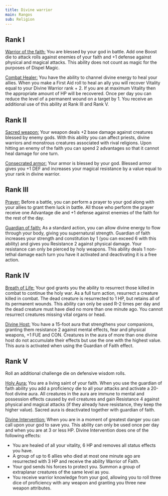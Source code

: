 ```yaml
---
title: Divine warrior
main: Rangos
sub: Religion
---
```


## Rank I

<u>Warrior of the faith:</u> You are blessed by your god in battle. Add one Boost die to attack rolls against enemies of your faith and +1 defense against physical and magical attacks. This ability does not count as magic for the purposes of Dispel Magic.

<u>Combat Healer:</u> You have the ability to channel divine energy to heal your allies. When you make a First Aid roll to heal an ally you will recover Vitality equal to your Divine Warrior rank + 2. If you are at maximum Vitality then the appropriate amount of HP will be recovered. Once per day you can reduce the level of a permanent wound on a target by 1. You receive an additional use of this ability at Rank III and Rank V.

## Rank II

<u>Sacred weapon:</u> Your weapon deals +2 base damage against creatures blessed by enemy gods. With this ability you can affect priests, divine warriors and monstrous creatures associated with rival religions. Upon hitting an enemy of the faith you can spend 2 advantages so that it cannot heal damage for one turn.

<u>Consecrated armor:</u> Your armor is blessed by your god. Blessed armor gives you +1 DEF and increases your magical resistance by a value equal to your rank in divine warrior. 

## Rank III

<u>Prayer:</u> Before a battle, you can perform a prayer to your god along with your allies to grant them luck in battle. All those who perform the prayer receive one Advantage die and +1 defense against enemies of the faith for the rest of the day.

<u>Guardian of faith:</u> As a standard action, you can allow divine energy to flow through your body, giving you supernatural strength. Guardian of faith increases your strength and constitution by 1 (you can exceed 6 with this ability) and gives you Resistance 2 against physical damage. Your resistance can only be pierced by holy weapons. This ability deals 1 non-lethal damage each turn you have it activated and deactivating it is a free action.

## Rank IV

<u>Breath of Life:</u> Your god grants you the ability to resurrect those killed in combat to continue the holy war. As a full turn action, resurrect a creature killed in combat. The dead creature is resurrected to 1 HP, but retains all of its permanent wounds. This ability can only be used R-2 times per day and the dead creature must have died no more than one minute ago. You cannot resurrect creatures missing vital organs or head.

<u>Divine Host:</u> You have a 15-foot aura that strengthens your companions, granting them resistance 2 against mental effects, fear and physical weapons, +1 FUE and CON. Creatures in the aura of more than one divine host do not accumulate their effects but use the one with the highest value. This aura is activated when using the Guardian of Faith effect.

## Rank V

Roll an additional challenge die on defensive wisdom rolls.

<u>Holy Aura:</u> You are a living saint of your faith. When you use the guardian of faith ability you add a proficiency die to all your attacks and activate a 20-foot divine aura. All creatures in the aura are immune to mental and possession effects caused by evil creatures and gain Resistance 4 against physical and magical attacks (if they already have resistance, they keep the higher value). Sacred aura is deactivated together with guardian of faith.

<u>Divine Intervention:</u> When you are in a moment of greatest danger you can call upon your god to save you. This ability can only be used once per day and when you are at 3 or less HP. Divine Intervention does one of the following effects:

- You are healed of all your vitality, 6 HP and removes all status effects you have.
- A group of up to 6 allies who died at most one minute ago are resurrected with 3 HP and receive the ability Warrior of Faith.
- Your god sends his forces to protect you. Summon a group of extraplanar creatures of the same level as you.
- You receive warrior knowledge from your god, allowing you to roll three dice of proficiency with any weapon and granting you three new weapon attributes. 